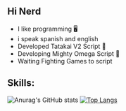 ## Hi Nerd
* I like programming 🖥️
* i speak spanish and english
* Developed Tatakai V2 Script 🥊 
* Developing Mighty Omega Script 🥋
* Waiting Fighting Games to script

##
## Skills:
![Anurag's GitHub stats](https://github-readme-stats.vercel.app/api?username=J0stGeorge&show_icons=true&theme=midnight-purple)  [![Top Langs](https://github-readme-stats.vercel.app/api/top-langs/?username=J0stGeorge&langs_count=8)](https://github.com/anuraghazra/github-readme-stats)
